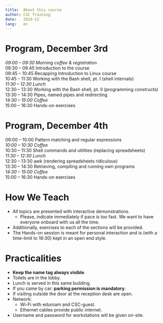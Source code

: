 ```yaml
---
title:	About this course
author:	CSC Training
date:	2019-12
lang:	en
---
```


# Program, December 3rd

_09:00 – 09:30 Morning coffee & registration_<br/>
09:30 – 09:45 Introduction to the course<br/>
09:45 – 10:45 Recapping Introduction to Linux course<br/>
10:45 – 11:30 Working with the Bash shell, pt. I (shell internals)<br/>
_11:30 – 12:30 Lunch_<br/>
12:30 – 13:30 Working with the Bash shell, pt. II (programming constructs)<br/>
13:30 – 14:30 Pipes, named pipes and redirecting<br/>
_14:30 – 15:00 Coffee_<br/>
15:00 – 16:30 Hands-on exercises<br/>


# Program, December 4th

09:00 – 10:00 Pattern matching and regular expressions<br/>
_10:00 – 10:30 Coffee_<br/>
10:30 – 11:30 Shell commands and utilities (replacing spreadsheets)<br/>
_11:30 – 12:30 Lunch_<br/>
12:30 – 13:30 awk (rendering spreadsheets ridiculous)<br/>
13:30 – 14:30 Retrieving, compiling and running own programs<br/>
_14:30 – 15:00 Coffee_<br/>
15:00 – 16:30 Hands-on exercises


# How We Teach

- All topics are presented with interactive demonstrations.
  - Please, indicate immediately if pace is too fast. We want to have everyone onboard with us all the time.
- Additionally, exercises to each of the sections will be provided.
- The Hands-on session is meant for personal interaction and is (with a time-limit to 16:30) kept in an open end style.


# Practicalities

- **Keep the name tag always visible**.
- Toilets are in the lobby.
- Lunch is served in this same building.
- If you came by car: **parking permission is mandatory**.
- If visiting outside the door at the reception desk are open.
- Network:
  - Wi-Fi with eduroam and CSC-guest.
  - Ethernet cables provide public internet.
- Username and password for workstations will be given on-site.
